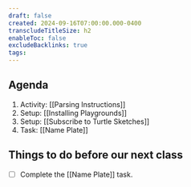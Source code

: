 ```yaml
---
draft: false
created: 2024-09-16T07:00:00.000-0400
transcludeTitleSize: h2
enableToc: false
excludeBacklinks: true
tags:
---
```

## Agenda
1. Activity: [[Parsing Instructions]]
1. Setup: [[Installing Playgrounds]]
1. Setup: [[Subscribe to Turtle Sketches]]
1. Task: [[Name Plate]]

## Things to do before our next class
- [ ] Complete the [[Name Plate]] task.